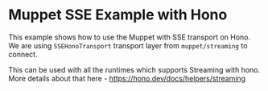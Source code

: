# Muppet SSE Example with Hono

This example shows how to use the Muppet with SSE transport on Hono. We are using `SSEHonoTransport` transport layer from `muppet/streaming` to connect.

This can be used with all the runtimes which supports Streaming with hono. More details about that here - <https://hono.dev/docs/helpers/streaming>
